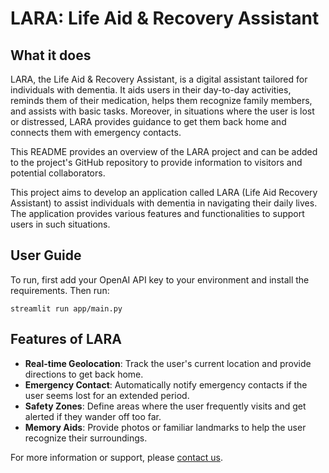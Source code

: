 # LARA: Life Aid & Recovery Assistant

## What it does
LARA, the Life Aid & Recovery Assistant, is a digital assistant tailored for individuals with dementia. It aids users in their day-to-day activities, reminds them of their medication, helps them recognize family members, and assists with basic tasks. Moreover, in situations where the user is lost or distressed, LARA provides guidance to get them back home and connects them with emergency contacts.

This README provides an overview of the LARA project and can be added to the project's GitHub repository to provide information to visitors and potential collaborators.

This project aims to develop an application called LARA (Life Aid Recovery Assistant) to assist individuals with dementia in navigating their daily lives. The application provides various features and functionalities to support users in such situations.

## User Guide

To run, first add your OpenAI API key to your environment and install the requirements. Then run:
```
streamlit run app/main.py
```

## Features of LARA
- **Real-time Geolocation**: Track the user's current location and provide directions to get back home.
- **Emergency Contact**: Automatically notify emergency contacts if the user seems lost for an extended period.
- **Safety Zones**: Define areas where the user frequently visits and get alerted if they wander off too far.
- **Memory Aids**: Provide photos or familiar landmarks to help the user recognize their surroundings.

For more information or support, please [contact us](#).
